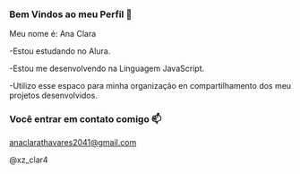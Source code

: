 ### Bem Vindos ao meu Perfil 🖤

Meu nome é: Ana Clara

-Estou estudando no Alura.

-Estou me desenvolvendo na Linguagem JavaScript.

-Utilizo esse espaco para minha organização en compartilhamento dos meu projetos desenvolvidos.

### Você entrar em contato comigo 📫

anaclarathavares2041@gmail.com

@xz_clar4
